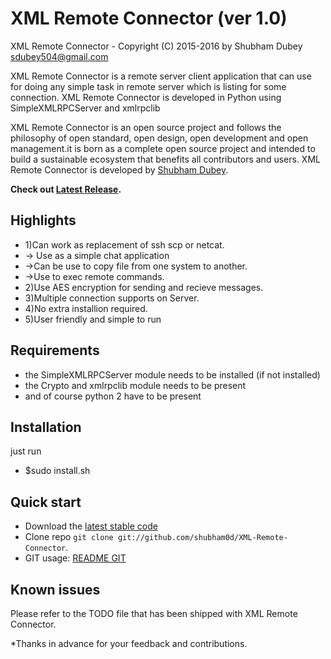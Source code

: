 XML Remote Connector (ver 1.0)
====================
XML Remote Connector - Copyright (C) 2015-2016 by Shubham Dubey <sdubey504@gmail.com>
    
    
    

    

XML Remote Connector is a remote server client application that can use for doing any simple task in remote server which is listing for some connection.
XML Remote Connector is developed in Python using SimpleXMLRPCServer and xmlrpclib 

XML Remote Connector is an open source project and follows the philosophy of open standard, open design, open development and open management.it is born as a complete open source project and intended to build a sustainable ecosystem that benefits all contributors and users.
XML Remote Connector is developed by [Shubham Dubey](https://github.com/shubham0d/).

**Check out [Latest Release](https://github.com/shubham0d/XML_Remote-Connector/releasenotes.md).**


Highlights
-------------
* 1)Can work as replacement of ssh scp or netcat.
* -> Use as a simple chat application
* ->Can be use to copy file from one system to another.
* ->Use to exec remote commands.
* 2)Use AES encryption for sending and recieve messages.
* 3)Multiple connection supports on Server.
* 4)No extra installion required.
* 5)User friendly and simple to run



Requirements
------------
* the SimpleXMLRPCServer module needs to be installed (if not installed)
* the Crypto and xmlrpclib module needs to be present
* and of course python 2 have to be present


Installation
------------
just run 
* $sudo install.sh 


Quick start
-----------
* Download the [latest stable code](https://github.com/shubham0d/XML-Remote-Connector/master)
* Clone repo `git clone git://github.com/shubham0d/XML-Remote-Connector`.
* GIT usage: [README GIT](README-GIT.md)

Known issues
------------

Please refer to the TODO file that has been shipped with XML Remote Connector.

*Thanks in advance for your feedback and contributions.
